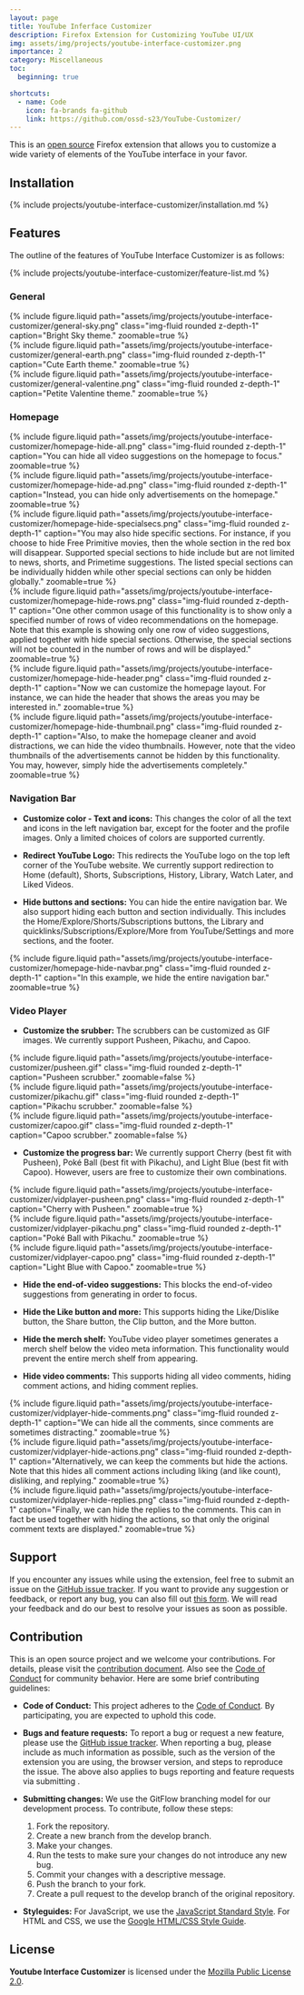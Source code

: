 ```yaml
---
layout: page
title: YouTube Inferface Customizer
description: Firefox Extension for Customizing YouTube UI/UX
img: assets/img/projects/youtube-interface-customizer.png
importance: 2
category: Miscellaneous
toc:
  beginning: true

shortcuts:
  - name: Code
    icon: fa-brands fa-github
    link: https://github.com/ossd-s23/YouTube-Customizer/
---
```


This is an [open source](https://github.com/ossd-s23/YouTube-Customizer) Firefox extension that allows you to customize a wide variety of elements of the YouTube interface in your favor.

## Installation

{% include projects/youtube-interface-customizer/installation.md %}

## Features

The outline of the features of YouTube Interface Customizer is as follows:

{% include projects/youtube-interface-customizer/feature-list.md %}

### General

<div class="row mt-3">
  <div class="col-sm mt-3 mt-md-0">
    {% include figure.liquid
      path="assets/img/projects/youtube-interface-customizer/general-sky.png"
      class="img-fluid rounded z-depth-1"
      caption="Bright Sky theme."
      zoomable=true
    %}
  </div>
  <div class="col-sm mt-3 mt-md-0">
    {% include figure.liquid
      path="assets/img/projects/youtube-interface-customizer/general-earth.png"
      class="img-fluid rounded z-depth-1"
      caption="Cute Earth theme."
      zoomable=true
    %}
  </div>
  <div class="col-sm mt-3 mt-md-0">
    {% include figure.liquid
      path="assets/img/projects/youtube-interface-customizer/general-valentine.png"
      class="img-fluid rounded z-depth-1"
      caption="Petite Valentine theme."
      zoomable=true
    %}
  </div>
</div>

### Homepage

<div class="row mt-3">
  <div class="col-sm mt-3 mt-md-0">
    {% include figure.liquid
      path="assets/img/projects/youtube-interface-customizer/homepage-hide-all.png"
      class="img-fluid rounded z-depth-1"
      caption="You can hide all video suggestions on the homepage to focus."
      zoomable=true
    %}
  </div>
</div>

<div class="row mt-3">
  <div class="col-sm mt-3 mt-md-0">
    {% include figure.liquid
      path="assets/img/projects/youtube-interface-customizer/homepage-hide-ad.png"
      class="img-fluid rounded z-depth-1"
      caption="Instead, you can hide only advertisements on the homepage."
      zoomable=true
    %}
  </div>
</div>

<div class="row mt-3">
  <div class="col-sm mt-3 mt-md-0">
    {% include figure.liquid
      path="assets/img/projects/youtube-interface-customizer/homepage-hide-specialsecs.png"
      class="img-fluid rounded z-depth-1"
      caption="You may also hide specific sections. For instance, if you choose to hide Free Primitive movies, then the whole section in the red box will disappear. Supported special sections to hide include but are not limited to news, shorts, and Primetime suggestions. The listed special sections can be individually hidden while other special sections can only be hidden globally."
      zoomable=true
    %}
  </div>
</div>

<div class="row mt-3">
  <div class="col-sm mt-3 mt-md-0">
    {% include figure.liquid
      path="assets/img/projects/youtube-interface-customizer/homepage-hide-rows.png"
      class="img-fluid rounded z-depth-1"
      caption="One other common usage of this functionality is to show only a specified number of rows of video recommendations on the homepage. Note that this example is showing only one row of video suggestions, applied together with hide special sections. Otherwise, the special sections will not be counted in the number of rows and will be displayed."
      zoomable=true
    %}
  </div>
</div>

<div class="row mt-3">
  <div class="col-sm mt-3 mt-md-0">
    {% include figure.liquid
      path="assets/img/projects/youtube-interface-customizer/homepage-hide-header.png"
      class="img-fluid rounded z-depth-1"
      caption="Now we can customize the homepage layout. For instance, we can hide the header that shows the areas you may be interested in."
      zoomable=true
    %}
  </div>
</div>

<div class="row mt-3">
  <div class="col-sm mt-3 mt-md-0">
    {% include figure.liquid
      path="assets/img/projects/youtube-interface-customizer/homepage-hide-thumbnail.png"
      class="img-fluid rounded z-depth-1"
      caption="Also, to make the homepage cleaner and avoid distractions, we can hide the video thumbnails. However, note that the video thumbnails of the advertisements cannot be hidden by this functionality. You may, however, simply hide the advertisements completely."
      zoomable=true
    %}
  </div>
</div>

### Navigation Bar

- **Customize color - Text and icons:** This changes the color of all the text and icons in the left navigation bar, except for the footer and the profile images. Only a limited choices of colors are supported currently.

- **Redirect YouTube Logo:** This redirects the YouTube logo on the top left corner of the YouTube website. We currently support redirection to Home (default), Shorts, Subscriptions, History, Library, Watch Later, and Liked Videos.

- **Hide buttons and sections:** You can hide the entire navigation bar. We also support hiding each button and section individually. This includes the Home/Explore/Shorts/Subscriptions buttons, the Library and quicklinks/Subscriptions/Explore/More from YouTube/Settings and more sections, and the footer.

<div class="row mt-3">
  <div class="col-sm mt-3 mt-md-0">
    {% include figure.liquid
      path="assets/img/projects/youtube-interface-customizer/homepage-hide-navbar.png"
      class="img-fluid rounded z-depth-1"
      caption="In this example, we hide the entire navigation bar."
      zoomable=true
    %}
  </div>
</div>

### Video Player

- **Customize the srubber:** The scrubbers can be customized as GIF images. We currently support Pusheen, Pikachu, and Capoo.

<div class="row mt-3">
  <div class="col-sm mt-3 mt-md-0">
    {% include figure.liquid
      path="assets/img/projects/youtube-interface-customizer/pusheen.gif"
      class="img-fluid rounded z-depth-1"
      caption="Pusheen scrubber."
      zoomable=false
    %}
  </div>
  <div class="col-sm mt-3 mt-md-0">
    {% include figure.liquid
      path="assets/img/projects/youtube-interface-customizer/pikachu.gif"
      class="img-fluid rounded z-depth-1"
      caption="Pikachu scrubber."
      zoomable=false
    %}
  </div>
  <div class="col-sm mt-3 mt-md-0">
    {% include figure.liquid
      path="assets/img/projects/youtube-interface-customizer/capoo.gif"
      class="img-fluid rounded z-depth-1"
      caption="Capoo scrubber."
      zoomable=false
    %}
  </div>
</div>

- **Customize the progress bar:** We currently support Cherry (best fit with Pusheen), Poké Ball (best fit with Pikachu), and Light Blue (best fit with Capoo). However, users are free to customize their own combinations.

<div class="row mt-3">
  <div class="col-sm mt-3 mt-md-0">
    {% include figure.liquid
      path="assets/img/projects/youtube-interface-customizer/vidplayer-pusheen.png"
      class="img-fluid rounded z-depth-1"
      caption="Cherry with Pusheen."
      zoomable=true
    %}
  </div>
  <div class="col-sm mt-3 mt-md-0">
    {% include figure.liquid
      path="assets/img/projects/youtube-interface-customizer/vidplayer-pikachu.png"
      class="img-fluid rounded z-depth-1"
      caption="Poké Ball with Pikachu."
      zoomable=true
    %}
  </div>
  <div class="col-sm mt-3 mt-md-0">
    {% include figure.liquid
      path="assets/img/projects/youtube-interface-customizer/vidplayer-capoo.png"
      class="img-fluid rounded z-depth-1"
      caption="Light Blue with Capoo."
      zoomable=true
    %}
  </div>
</div>

- **Hide the end-of-video suggestions:** This blocks the end-of-video suggestions from generating in order to focus.

- **Hide the Like button and more:** This supports hiding the Like/Dislike button, the Share button, the Clip button, and the More button.

- **Hide the merch shelf:** YouTube video player sometimes generates a merch shelf below the video meta information. This functionality would prevent the entire merch shelf from appearing.

- **Hide video comments:** This supports hiding all video comments, hiding comment actions, and hiding comment replies.

<div class="row mt-3">
  <div class="col-sm mt-3 mt-md-0">
    {% include figure.liquid
      path="assets/img/projects/youtube-interface-customizer/vidplayer-hide-comments.png"
      class="img-fluid rounded z-depth-1"
      caption="We can hide all the comments, since comments are sometimes distracting."
      zoomable=true
    %}
  </div>
</div>

<div class="row mt-3">
  <div class="col-sm mt-3 mt-md-0">
    {% include figure.liquid
      path="assets/img/projects/youtube-interface-customizer/vidplayer-hide-actions.png"
      class="img-fluid rounded z-depth-1"
      caption="Alternatively, we can keep the comments but hide the actions. Note that this hides all comment actions including liking (and like count), disliking, and replying."
      zoomable=true
    %}
  </div>
</div>

<div class="row mt-3">
  <div class="col-sm mt-3 mt-md-0">
    {% include figure.liquid
      path="assets/img/projects/youtube-interface-customizer/vidplayer-hide-replies.png"
      class="img-fluid rounded z-depth-1"
      caption="Finally, we can hide the replies to the comments. This can in fact be used together with hiding the actions, so that only the original comment texts are displayed."
      zoomable=true
    %}
  </div>
</div>

## Support

If you encounter any issues while using the extension, feel free to submit an issue on the [GitHub issue tracker](https://github.com/ossd-s23/YouTube-Customizer/issues). If you want to provide any suggestion or feedback, or report any bug, you can also fill out [this form](https://forms.gle/gPhK9o5SXBqGF5qB9). We will read your feedback and do our best to resolve your issues as soon as possible.

## Contribution

This is an open source project and we welcome your contributions. For details, please visit the [contribution document](https://github.com/ossd-s23/YouTube-Customizer/blob/main/CONTRIBUTING.md). Also see the [Code of Conduct](https://github.com/ossd-s23/YouTube-Customizer/blob/main/CODE_OF_CONDUCT.md) for community behavior. Here are some brief contributing guidelines:

- **Code of Conduct:** This project adheres to the [Code of Conduct](https://github.com/ossd-s23/YouTube-Customizer/blob/main/CODE_OF_CONDUCT.md). By participating, you are expected to uphold this code.

- **Bugs and feature requests:** To report a bug or request a new feature, please use the [GitHub issue tracker](https://github.com/ossd-s23/YouTube-Customizer/issues). When reporting a bug, please include as much information as possible, such as the version of the extension you are using, the browser version, and steps to reproduce the issue. The above also applies to bugs reporting and feature requests via submitting .

- **Submitting changes:** We use the GitFlow branching model for our development process. To contribute, follow these steps:

  1. Fork the repository.
  2. Create a new branch from the develop branch.
  3. Make your changes.
  4. Run the tests to make sure your changes do not introduce any new bug.
  5. Commit your changes with a descriptive message.
  6. Push the branch to your fork.
  7. Create a pull request to the develop branch of the original repository.

- **Styleguides:** For JavaScript, we use the [JavaScript Standard Style](https://standardjs.com/). For HTML and CSS, we use the [Google HTML/CSS Style Guide](https://google.github.io/styleguide/htmlcssguide.html).

## License

**Youtube Interface Customizer** is licensed under the [Mozilla Public License 2.0](https://github.com/ossd-s23/YouTube-Customizer/blob/main/LICENSE).
